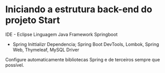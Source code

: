 # Iniciando a estrutura back-end do projeto Start 

IDE - Eclipse
Linguagem Java
Framework Springboot
- Spring Inittializr 
Dependencia; Spring Boot DevTools, Lombok, Spring Web, Thymeleaf, MySQL Driver

Configure automaticamente bibliotecas Spring e de terceiros sempre que possível.
